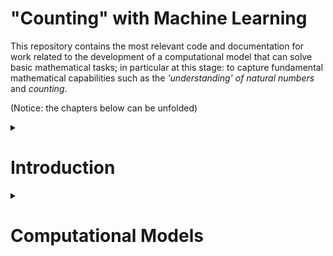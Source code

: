 # "Counting" with Machine Learning

This repository contains the most relevant code and documentation for work related to the development of a computational model that can solve basic mathematical tasks; in particular at this stage: to capture fundamental mathematical capabilities such as the *'understanding' of natural numbers* and *counting*. 

(Notice: the chapters below can be unfolded)



<details>
<summary><h1> Introduction  </h1> </summary>
In several meetings, talks and discussions we have discussed different aspects of *counting* extensively already, so here are just some keypoints to keep in mind for the development of a comp. model with the ability to count. 

Counting is the act of determining the number of objects in question. What is the number of objects? One possible answer is to define it by the constraint: Two sets of objects have the same *number* of elements if they have the same cardinality, which means there exists a one-to-one correspondence between the elements.
Numbers in the symbolic or lingual representation can be viewed as intermediate placeholders in order to compare different cardinalities.

<img src="Pics/correspondence.png"  width="220" align="center"> <img src="Pics/intermediate.png"  width="420">

For humans one can distinguish between two ways of determining the number of elements:

<img src="Pics/sub_vs_algo_counting.PNG"  width="480">

The algorithmic counting requires the following steps iteratively:
1) Recognize objects of interest
2) Picking an object of interest, that has not been counted yet
3) Update the counter in internal or external representation of numbers

Point 2. and 3. can be considered to require an internal memory of the agent.

A deeper understanding of numbers though is broadly considered more as gaining the result of counting (number associated with the last object counted), but with linking the result with the cardinality of the set. Unique tests to determine this understanding are not easy to design and any ideas are welcomed.

<img src="Pics/cardinality.png"  width="200">

Other properties of numbers that should be captured by the comp. model are the following invariances:
- Permutation invariance
- Invariance under spatial transformations of the objects


</details>



<details>
<summary><h1> Computational Models </h1> </summary>

The above sketched aspects of counting and the understanding of numbers should be captured by computational models in this project.

### Subitizing
Motivated by the ability of humans to subitize small numbers of objects, the code in [subitizing.py](https://gitlab.com/ssabathiel/ml_counting/blob/master/subitizing.py) was developed, which is able to determine the number of randomly distributed squares with varying size by a one-shot approach where the picture of the squares is passed through a  feed-forward CNN.

<img src="Pics/squares.png"  width="400">

<img src="Pics/sub_result.png"  width="200">

### Picking Objects (Binaries)
Point 2. of the above required steps to algorithmicly count - to decide which objects to pick one by one, has been modeled in a very basic setup of 1-D binary arrays in [RL_pick_1s.ipynb](https://gitlab.com/ssabathiel/ml_counting/blob/master/RL_pick_1s.ipynb) . Therefore the principle of Reinforcement learning with the method of Q-learning has been used. At each time step the whole binary array is given to the agent, whose goal it is to pick every 1 exactly once and without pickin any non-objects (zeros). Picking a binary at a certain position corresponds to an action in the action space. Thus the action space increases with the dimension of the input (not desired for more general setups).

<img src="Pics/pick1s.png"  width="200">
<img src="Pics/pick1s_result.png"  width="250">

### Counting with sequence
To extend the idea of counting from just picking certain objects, the model in [RNN_Counting.ipynb](https://gitlab.com/ssabathiel/ml_counting/blob/master/RNN_Counting.ipynb) is capable of synchronizing each pick with a counting status. This requires an internal memory of the system (to know at which counter one is) and is resolved by using a RNN. In contrast to the picking example above, here the agent does not have the full binary array in sight at each time step, but strides from left to right and has one binary as observation at each time step. Each number is represented by an output node of the RNN.

<img src="Pics/sequ1.png"  width="350">

<img src="Pics/sequ2.png"  width="350">

### A^n B^n 
The code in [AnBn.ipynb](https://gitlab.com/ssabathiel/ml_counting/blob/master/AnBn.ipynb)  reproduces the model and results from the paper [Learning_to_count_wo_counter](https://pdfs.semanticscholar.org/60d1/5a73c5e62caeb8b6b86f9e75c86ea81cbff3.pdf?_ga=2.55709544.2147280421.1547224703-1560358086.1545147070). Here the agent (non-RL) is exposed to a sequence of n 'A's followed by n 'B's (in my case 'A'->1,'B'->0). At each time step only one character is shown to the system. The goal of the agent is predict the next character at each time step. For the 'A's this is not possible, since the model cannot know how many 'A's there are going to be, but since there are as many 'Bs' as 'As' (which it has seen), it can in principle predict the number of 'Bs' before terminating.
<img src="Pics/AnBn.png"  width="400">


### RL with RNN and limited field of view
This model should combine many of the above stated and implemented aspects of counting. It is the main project now and should be the basis for an agent in a more human-like environment. 
The set-up of the model is is as followed:
An agent has a limited field of view (cannot see the whole state at each instant of time) of a 1|2-D binary. The possible actions of the agents are: Picking, Stopping, Moving attention/field of view to left, --|-- to the right, picking a number of the number sequence. There are several reasons why a limited visual field is modeled: First it mimics the visual field of humans. Second it reduces the amount of data, that has to processed at each time instant. Third it can focus only on relevant parts of the input. Fourth, a fixed size of visual field can be inbedded in environments of any size and are thus easier to generalize.  To remember at which counter the agent is and to wich regions to look at the agent is required to have an internal memory, which is modeled by a RNN. The learning process is based on reinforcement learning.

In prospect for a publication of the work, a succsessful model of this kind would capture the following novel or state-of-the-art aspects:
- Most other published counting models, the agent's main challange is the 'Which-object-to-pick-next' challenge and updating an external memory (e.g. shifting an external counter to the right, each time it picks an object, which correspons more to a reaction game). In our approach the agent has an internal memory modeled by the RNN, which keeps track of the current counter and needs to find an internal representation for that.
- Most application of RL-algorithms so far are focused on markov-processes, where the optimal action can be chosen just from the current state of the world. Some problems however require a memory from the history of the events in order to solve a problem, such as counting.
- It is in line with current trends of machine learning to process both, static and dynamic input sequentially instead of all in one 'shot': For static input, such as object recognition in images, with attention shifting and for dynamic input (e.g. videos) by taking only the current image as input, but having information about the past images without saving and stacking them together.
- It is a  step towards the agent in human-like environment (limited visual field, internal memory...)
 
This model is in progress right now: [RL_RNN_moving_picking_counting.ipynb](https://gitlab.com/ssabathiel/ml_counting/blob/master/RL_RNN_moving_picking_counting.ipynb)

#### 1D scatch of the model and its environment
<img src="Pics/RL_RNN.png"  width="350">

#### Possible 2D extension, size of visual field might also be adaptable by the agent
<img src="Pics/RL_RNN_2D_1.png"  width="350"> <img src="Pics/RL_RNN_2D_2.png"  width="350">



</details>









